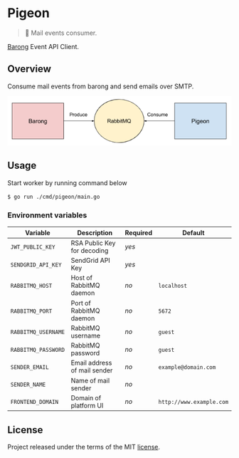 # Pigeon

> :incoming_envelope: Mail events consumer.

[Barong](https://www.github.com/rubykube/barong) Event API Client.

## Overview

Consume mail events from barong and send emails over SMTP.

![Overview](./resources/overview.png)

## Usage

Start worker by running command below

```sh
$ go run ./cmd/pigeon/main.go
```

### Environment variables

| Variable            | Description                  | Required | Default                  |
|---------------------|------------------------------|----------|--------------------------|
| `JWT_PUBLIC_KEY`    | RSA Public Key for decoding  | *yes*    |                          |
| `SENDGRID_API_KEY`  | SendGrid API Key             | *yes*    |                          |
| `RABBITMQ_HOST`     | Host of RabbitMQ daemon      | *no*     | `localhost`              |
| `RABBITMQ_PORT`     | Port of RabbitMQ daemon      | *no*     | `5672`                   |
| `RABBITMQ_USERNAME` | RabbitMQ username            | *no*     | `guest`                  |
| `RABBITMQ_PASSWORD` | RabbitMQ password            | *no*     | `guest`                  |
| `SENDER_EMAIL`      | Email address of mail sender | *no*     | `example@domain.com`     |
| `SENDER_NAME `      | Name of mail sender          | *no*     |                          |
| `FRONTEND_DOMAIN`   | Domain of platform UI        | *no*     | `http://www.example.com` |


## License

Project released under the terms of the MIT [license](./LICENSE).
